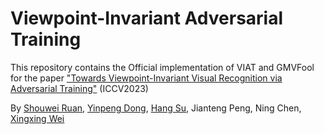 # Viewpoint-Invariant Adversarial Training
This repository contains the Official implementation of VIAT and GMVFool for the paper ["Towards Viewpoint-Invariant Visual Recognition via Adversarial Training"]((https://arxiv.org/pdf/2307.10235.pdf)) (ICCV2023) 

By [Shouwei Ruan](https://heathcliff-saku.github.io/), [Yinpeng Dong](https://ml.cs.tsinghua.edu.cn/~yinpeng/), [Hang Su](https://www.suhangss.me/), Jianteng Peng, Ning Chen, [Xingxing Wei](https://sites.google.com/site/xingxingwei1988/)